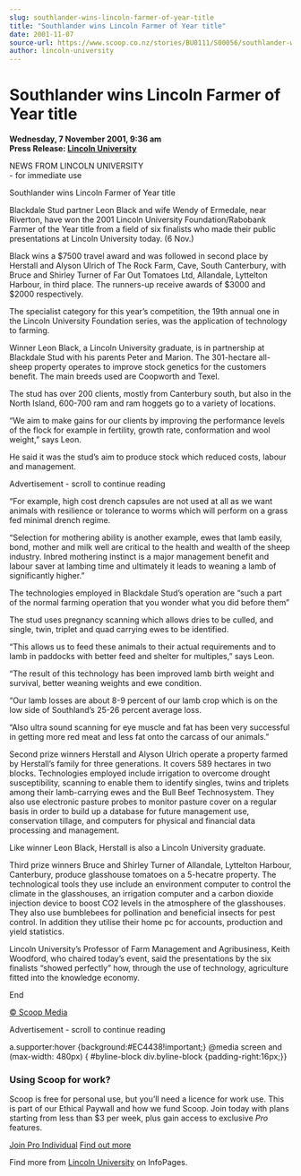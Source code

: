 ```yaml
---
slug: southlander-wins-lincoln-farmer-of-year-title
title: "Southlander wins Lincoln Farmer of Year title"
date: 2001-11-07
source-url: https://www.scoop.co.nz/stories/BU0111/S00056/southlander-wins-lincoln-farmer-of-year-title.htm
author: lincoln-university
---
```

Southlander wins Lincoln Farmer of Year title
=============================================

**Wednesday, 7 November 2001, 9:36 am**  
**Press Release: [Lincoln University](https://info.scoop.co.nz/Lincoln_University)**

NEWS FROM LINCOLN UNIVERSITY  
\- for immediate use

Southlander wins Lincoln Farmer of Year title

Blackdale Stud partner Leon Black and wife Wendy of Ermedale, near Riverton, have won the 2001 Lincoln University Foundation/Rabobank Farmer of the Year title from a field of six finalists who made their public presentations at Lincoln University today. (6 Nov.)

Black wins a $7500 travel award and was followed in second place by Herstall and Alyson Ulrich of The Rock Farm, Cave, South Canterbury, with Bruce and Shirley Turner of Far Out Tomatoes Ltd, Allandale, Lyttelton Harbour, in third place. The runners-up receive awards of $3000 and $2000 respectively.

The specialist category for this year’s competition, the 19th annual one in the Lincoln University Foundation series, was the application of technology to farming.

Winner Leon Black, a Lincoln University graduate, is in partnership at Blackdale Stud with his parents Peter and Marion. The 301-hectare all-sheep property operates to improve stock genetics for the customers benefit. The main breeds used are Coopworth and Texel.

The stud has over 200 clients, mostly from Canterbury south, but also in the North Island, 600-700 ram and ram hoggets go to a variety of locations.

“We aim to make gains for our clients by improving the performance levels of the flock for example in fertility, growth rate, conformation and wool weight,” says Leon.

He said it was the stud’s aim to produce stock which reduced costs, labour and management.

Advertisement - scroll to continue reading





“For example, high cost drench capsules are not used at all as we want animals with resilience or tolerance to worms which will perform on a grass fed minimal drench regime.

“Selection for mothering ability is another example, ewes that lamb easily, bond, mother and milk well are critical to the health and wealth of the sheep industry. Inbred mothering instinct is a major management benefit and labour saver at lambing time and ultimately it leads to weaning a lamb of significantly higher.”

The technologies employed in Blackdale Stud’s operation are “such a part of the normal farming operation that you wonder what you did before them”

The stud uses pregnancy scanning which allows dries to be culled, and single, twin, triplet and quad carrying ewes to be identified.

“This allows us to feed these animals to their actual requirements and to lamb in paddocks with better feed and shelter for multiples,” says Leon.

“The result of this technology has been improved lamb birth weight and survival, better weaning weights and ewe condition.

“Our lamb losses are about 8-9 percent of our lamb crop which is on the low side of Southland’s 25-26 percent average loss.

“Also ultra sound scanning for eye muscle and fat has been very successful in getting more red meat and less fat onto the carcass of our animals.”

Second prize winners Herstall and Alyson Ulrich operate a property farmed by Herstall’s family for three generations. It covers 589 hectares in two blocks. Technologies employed include irrigation to overcome drought susceptibility, scanning to enable them to identify singles, twins and triplets among their lamb-carrying ewes and the Bull Beef Technosystem. They also use electronic pasture probes to monitor pasture cover on a regular basis in order to build up a database for future management use, conservation tillage, and computers for physical and financial data processing and management.

Like winner Leon Black, Herstall is also a Lincoln University graduate.

Third prize winners Bruce and Shirley Turner of Allandale, Lyttelton Harbour, Canterbury, produce glasshouse tomatoes on a 5-hecatre property. The technological tools they use include an environment computer to control the climate in the glasshouses, an irrigation computer and a carbon dioxide injection device to boost CO2 levels in the atmosphere of the glasshouses. They also use bumblebees for pollination and beneficial insects for pest control. In addition they utilise their home pc for accounts, production and yield statistics.

Lincoln University’s Professor of Farm Management and Agribusiness, Keith Woodford, who chaired today’s event, said the presentations by the six finalists “showed perfectly” how, through the use of technology, agriculture fitted into the knowledge economy.

End  

[© Scoop Media](http://www.scoop.co.nz/about/terms.html)  

Advertisement - scroll to continue reading



a.supporter:hover {background:#EC4438!important;} @media screen and (max-width: 480px) { #byline-block div.byline-block {padding-right:16px;}}

### Using Scoop for work?

Scoop is free for personal use, but you’ll need a licence for work use. This is part of our Ethical Paywall and how we fund Scoop. Join today with plans starting from less than $3 per week, plus gain access to exclusive _Pro_ features.  
  
[Join Pro Individual](https://pro.scoop.co.nz/Individual/?from=ProIn24) [Find out more](https://pro.scoop.co.nz/using-scoop-for-work/?from=ProIn24)

Find more from [Lincoln University](https://info.scoop.co.nz/Lincoln_University) on InfoPages.